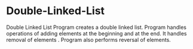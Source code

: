 # Double-Linked-List
Double Linked List
Program creates a double linked list.
Program handles operations of adding elements at the beginning and at the end.
It handles removal of elements .
Program also performs reversal of elements.


